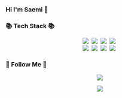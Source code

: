 ### Hi I'm Saemi 👋

<!--
**petcu1004/petcu1004** is a ✨ _special_ ✨ repository because its `README.md` (this file) appears on your GitHub profile.

Here are some ideas to get you started:

- 🔭 I’m currently working on ...
- 🌱 I’m currently learning ...
- 👯 I’m looking to collaborate on ...
- 🤔 I’m looking for help with ...
- 💬 Ask me about ...
- 📫 How to reach me: ...
- 😄 Pronouns: ...
- ⚡ Fun fact: ...
-->






<h3>📚 Tech Stack 📚</h3>
<p align="center">
  <img src="https://img.shields.io/badge/Java-007396?style=flat-square&logo=Java&logoColor=white"/></a>&nbsp
  <img src="https://img.shields.io/badge/Python-3766AB?style=flat-square&logo=Python&logoColor=white"/></a>&nbsp 
  <img src="https://img.shields.io/badge/Mysql-E6B91E?style=flat-square&logo=MySql&logoColor=white"/></a>&nbsp 
  <img src="https://img.shields.io/badge/Android-3DDC84?style=flat-square&logo=Android&logoColor=white"/></a>&nbsp
  <br>
  <img src="https://img.shields.io/badge/Flutter-02569B?style=flat-square&logo=fluttera&logoColor=white"/></a>&nbsp
  <img src="https://img.shields.io/badge/Dart-000000?style=flat-square&logo=Dart&logoColor=white"/></a>&nbsp
  <img src="https://img.shields.io/badge/JavaScript-ffb13b?style=flat-square&logo=JavaScript&logoColor=white"/></a>&nbsp
  <img src="https://img.shields.io/badge/HTML5-02569B?style=flat-square&logo=HTML5&logoColor=white"/></a>&nbsp
  
</p>

<h3>🌈 Follow Me 🌈</h3>
<p align="center">
  <a href="mailto:msw4585@gmail.com"><img src="https://img.shields.io/badge/Gmail-d14836?style=flat-square&logo=Gmail&logoColor=white&link=msw4585@gmail.com"/></a>
</p>

<!--
<h3 align="center">👩‍💻 My Github Stats 👩‍💻</h3>

<div align="center">
![Anurag's GitHub stats](https://github-readme-stats.vercel.app/api?username=petcu1004&show_icons=true&bg_color=00000000)
</div>
-->


<p align="center">
<a href="https://hits.seeyoufarm.com"><img src="https://hits.seeyoufarm.com/api/count/incr/badge.svg?url=https%3A%2F%2Fgithub.com%2Fpetcu1004&count_bg=%23666EFD&title_bg=%23555555&icon=github.svg&icon_color=%23E7E7E7&title=hits&edge_flat=false"/></a>
</p>
